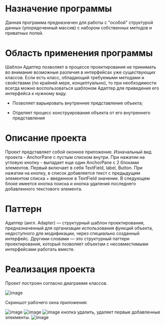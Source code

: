 # Назначение программы 

Данная программа предназначен для работы с "особой" структурой данных (упорядоченный массив) с набором собственных методов и приватных полей.

# Область применения программы

Шаблон Адаптер позволяет в процессе проектирования не принимать во внимание возможные различия в интерфейсах уже существующих классов. Если есть класс, обладающий требуемыми методами и свойствами (по крайней мере, концептуально), то при необходимости всегда можно воспользоваться шаблоном Адаптер для приведения его интерфейса к нужному виду.

* Позволяет варьировать внутреннее представление объекта;

* Отделяет процесс конструирования объекта от его внутреннего представления

# Описание проекта

Проект представляет собой оконное приложение. Изначальный вид проекта - AnchorPane с пустым списком внутри. При нажатии на угловую кнопку - выпадает еще один AnchorPane с 2 блоками элементов. Первый включает в себя TextField, label, Button. При нажатии на кнопку, в список добавляется текст с предыдущим элементом списка + введенное в TextField значение. В следующем блоке имеется кнопка поиска и кнопка удаления последнего добавленного текстового элемента.

# Паттерн

Адаптер (англ. Adapter) — структурный шаблон проектирования, предназначенный для организации использования функций объекта, недоступного для модификации, через специально созданный интерфейс. Другими словами — это структурный паттерн проектирования, который позволяет объектам с несовместимыми интерфейсами работать вместе.

# Реализация проекта

Проект построен согласно диаграмме классов.

![image](https://user-images.githubusercontent.com/80450495/120190209-f334d500-c220-11eb-8b75-ff6521a05b98.png)

Скриншот рабочего окна приложения:

![image](https://user-images.githubusercontent.com/80450495/120190353-2aa38180-c221-11eb-9d62-34ef723b02d8.png)
![image](https://user-images.githubusercontent.com/80450495/120190376-3131f900-c221-11eb-9f19-82cb4516807b.png)
![image](https://user-images.githubusercontent.com/80450495/120190429-4018ab80-c221-11eb-9365-1b30057a9a7a.png)
кнопка удалить, удаляет первые добавленные элекменты.
![image](https://user-images.githubusercontent.com/80450495/120190450-4870e680-c221-11eb-898d-9fd892d27f4f.png)



